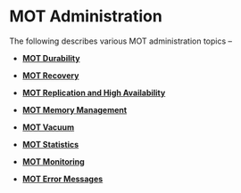 # MOT Administration<a name="EN-US_TOPIC_0270171493"></a>

The following describes various MOT administration topics –

-   **[MOT Durability](mot-durability.md)**  

-   **[MOT Recovery](mot-recovery.md)**  

-   **[MOT Replication and High Availability](mot-replication-and-high-availability.md)**  

-   **[MOT Memory Management](mot-memory-management.md)**  

-   **[MOT Vacuum](mot-vacuum.md)**  

-   **[MOT Statistics](mot-statistics.md)**  

-   **[MOT Monitoring](mot-monitoring.md)**  

-   **[MOT Error Messages](mot-error-messages.md)**  


